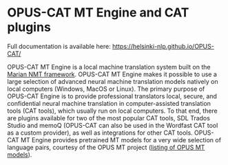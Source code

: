 # OPUS-CAT MT Engine and CAT plugins

Full documentation is available here: https://helsinki-nlp.github.io/OPUS-CAT/

OPUS-CAT MT Engine is a local machine translation system built on the [Marian NMT framework](https://marian-nmt.github.io/). OPUS-CAT MT Engine makes it possible to use a large selection of advanced neural machine translation models natively on local computers (Windows, MacOS or Linux). The primary purpose of OPUS-CAT Engine is to provide professional translators local, secure, and confidential neural machine translation in computer-assisted translation tools (CAT tools), which usually run on local computers. To that end, there are plugins available for two of the most popular CAT tools, SDL Trados Studio and memoQ (OPUS-CAT can also be used in the Wordfast CAT tool as a custom provider), as well as integrations for other CAT tools. OPUS-CAT MT Engine provides pretrained MT models for a very wide selection of language pairs, courtesy of the OPUS MT project ([listing of OPUS MT models](https://github.com/Helsinki-NLP/Opus-MT-train/tree/master/models)).
